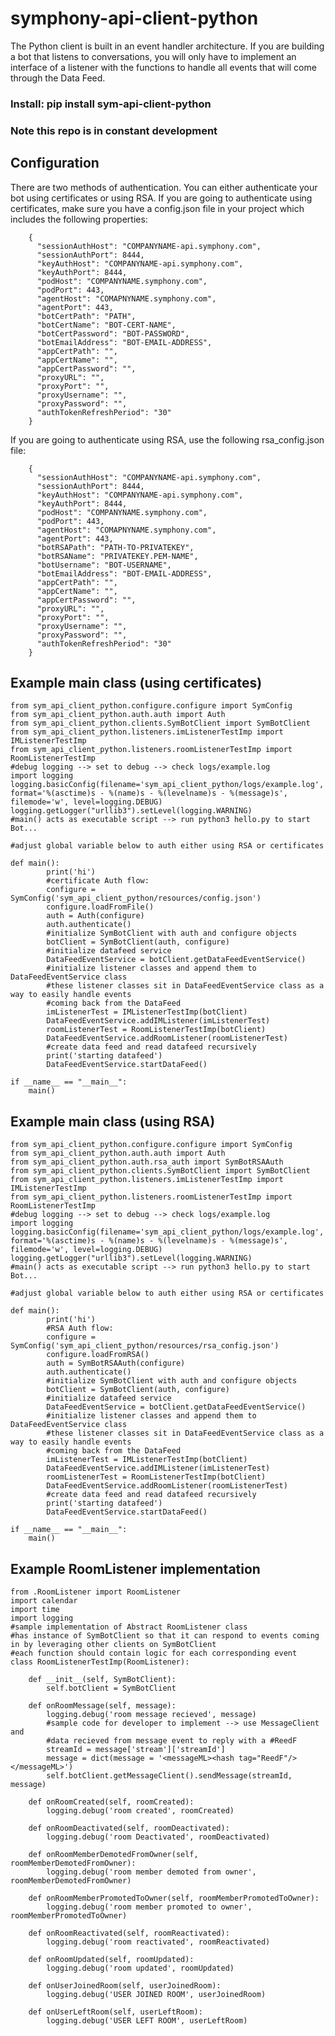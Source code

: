 # symphony-api-client-python
The Python client is built in an event handler architecture. If you are building a bot that listens to conversations, you will only have to implement an interface of a listener with the functions to handle all events that will come through the Data Feed.

### Install: pip install sym-api-client-python
### Note this repo is in constant development


## Configuration
There are two methods of authentication.  You can either authenticate your bot using certificates or using RSA.  If you are going to authenticate using certificates, make sure you have a config.json file in your project which includes the following properties:

        {
          "sessionAuthHost": "COMPANYNAME-api.symphony.com",
          "sessionAuthPort": 8444,
          "keyAuthHost": "COMPANYNAME-api.symphony.com",
          "keyAuthPort": 8444,
          "podHost": "COMPANYNAME.symphony.com",
          "podPort": 443,
          "agentHost": "COMAPNYNAME.symphony.com",
          "agentPort": 443,
          "botCertPath": "PATH",
          "botCertName": "BOT-CERT-NAME",
          "botCertPassword": "BOT-PASSWORD",
          "botEmailAddress": "BOT-EMAIL-ADDRESS",
          "appCertPath": "",
          "appCertName": "",
          "appCertPassword": "",
          "proxyURL": "",
          "proxyPort": "",
          "proxyUsername": "",
          "proxyPassword": "",
          "authTokenRefreshPeriod": "30"
        }

If you are going to authenticate using RSA, use the following rsa_config.json file:

        {
          "sessionAuthHost": "COMPANYNAME-api.symphony.com",
          "sessionAuthPort": 8444,
          "keyAuthHost": "COMPANYNAME-api.symphony.com",
          "keyAuthPort": 8444,
          "podHost": "COMPANYNAME.symphony.com",
          "podPort": 443,
          "agentHost": "COMAPNYNAME.symphony.com",
          "agentPort": 443,
          "botRSAPath": "PATH-TO-PRIVATEKEY",
          "botRSAName": "PRIVATEKEY.PEM-NAME",
          "botUsername": "BOT-USERNAME",
          "botEmailAddress": "BOT-EMAIL-ADDRESS",
          "appCertPath": "",
          "appCertName": "",
          "appCertPassword": "",
          "proxyURL": "",
          "proxyPort": "",
          "proxyUsername": "",
          "proxyPassword": "",
          "authTokenRefreshPeriod": "30"
        }

## Example main class (using certificates)

    from sym_api_client_python.configure.configure import SymConfig
    from sym_api_client_python.auth.auth import Auth
    from sym_api_client_python.clients.SymBotClient import SymBotClient
    from sym_api_client_python.listeners.imListenerTestImp import IMListenerTestImp
    from sym_api_client_python.listeners.roomListenerTestImp import RoomListenerTestImp
    #debug logging --> set to debug --> check logs/example.log
    import logging
    logging.basicConfig(filename='sym_api_client_python/logs/example.log', format='%(asctime)s - %(name)s - %(levelname)s - %(message)s', filemode='w', level=logging.DEBUG)
    logging.getLogger("urllib3").setLevel(logging.WARNING)
    #main() acts as executable script --> run python3 hello.py to start Bot...

    #adjust global variable below to auth either using RSA or certificates

    def main():
            print('hi')
            #certificate Auth flow:
            configure = SymConfig('sym_api_client_python/resources/config.json')
            configure.loadFromFile()
            auth = Auth(configure)
            auth.authenticate()
            #initialize SymBotClient with auth and configure objects
            botClient = SymBotClient(auth, configure)
            #initialize datafeed service
            DataFeedEventService = botClient.getDataFeedEventService()
            #initialize listener classes and append them to DataFeedEventService class
            #these listener classes sit in DataFeedEventService class as a way to easily handle events
            #coming back from the DataFeed
            imListenerTest = IMListenerTestImp(botClient)
            DataFeedEventService.addIMListener(imListenerTest)
            roomListenerTest = RoomListenerTestImp(botClient)
            DataFeedEventService.addRoomListener(roomListenerTest)
            #create data feed and read datafeed recursively
            print('starting datafeed')
            DataFeedEventService.startDataFeed()

    if __name__ == "__main__":
        main()

## Example main class (using RSA)

    from sym_api_client_python.configure.configure import SymConfig
    from sym_api_client_python.auth.auth import Auth
    from sym_api_client_python.auth.rsa_auth import SymBotRSAAuth
    from sym_api_client_python.clients.SymBotClient import SymBotClient
    from sym_api_client_python.listeners.imListenerTestImp import IMListenerTestImp
    from sym_api_client_python.listeners.roomListenerTestImp import RoomListenerTestImp
    #debug logging --> set to debug --> check logs/example.log
    import logging
    logging.basicConfig(filename='sym_api_client_python/logs/example.log', format='%(asctime)s - %(name)s - %(levelname)s - %(message)s', filemode='w', level=logging.DEBUG)
    logging.getLogger("urllib3").setLevel(logging.WARNING)
    #main() acts as executable script --> run python3 hello.py to start Bot...

    #adjust global variable below to auth either using RSA or certificates

    def main():
            print('hi')
            #RSA Auth flow:
            configure = SymConfig('sym_api_client_python/resources/rsa_config.json')
            configure.loadFromRSA()
            auth = SymBotRSAAuth(configure)
            auth.authenticate()
            #initialize SymBotClient with auth and configure objects
            botClient = SymBotClient(auth, configure)
            #initialize datafeed service
            DataFeedEventService = botClient.getDataFeedEventService()
            #initialize listener classes and append them to DataFeedEventService class
            #these listener classes sit in DataFeedEventService class as a way to easily handle events
            #coming back from the DataFeed
            imListenerTest = IMListenerTestImp(botClient)
            DataFeedEventService.addIMListener(imListenerTest)
            roomListenerTest = RoomListenerTestImp(botClient)
            DataFeedEventService.addRoomListener(roomListenerTest)
            #create data feed and read datafeed recursively
            print('starting datafeed')
            DataFeedEventService.startDataFeed()

    if __name__ == "__main__":
        main()


## Example RoomListener implementation

    from .RoomListener import RoomListener
    import calendar
    import time
    import logging
    #sample implementation of Abstract RoomListener class
    #has instance of SymBotClient so that it can respond to events coming in by leveraging other clients on SymBotClient
    #each function should contain logic for each corresponding event
    class RoomListenerTestImp(RoomListener):

        def __init__(self, SymBotClient):
            self.botClient = SymBotClient

        def onRoomMessage(self, message):
            logging.debug('room message recieved', message)
            #sample code for developer to implement --> use MessageClient and
            #data recieved from message event to reply with a #ReedF
            streamId = message['stream']['streamId']
            message = dict(message = '<messageML><hash tag="ReedF"/></messageML>')
            self.botClient.getMessageClient().sendMessage(streamId, message)

        def onRoomCreated(self, roomCreated):
            logging.debug('room created', roomCreated)

        def onRoomDeactivated(self, roomDeactivated):
            logging.debug('room Deactivated', roomDeactivated)

        def onRoomMemberDemotedFromOwner(self, roomMemberDemotedFromOwner):
            logging.debug('room member demoted from owner', roomMemberDemotedFromOwner)

        def onRoomMemberPromotedToOwner(self, roomMemberPromotedToOwner):
            logging.debug('room member promoted to owner', roomMemberPromotedToOwner)

        def onRoomReactivated(self, roomReactivated):
            logging.debug('room reactivated', roomReactivated)

        def onRoomUpdated(self, roomUpdated):
            logging.debug('room updated', roomUpdated)

        def onUserJoinedRoom(self, userJoinedRoom):
            logging.debug('USER JOINED ROOM', userJoinedRoom)

        def onUserLeftRoom(self, userLeftRoom):
            logging.debug('USER LEFT ROOM', userLeftRoom)
